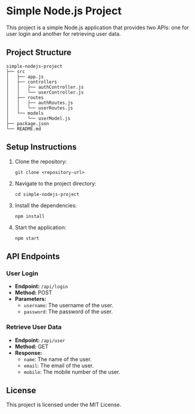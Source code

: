 # Simple Node.js Project

This project is a simple Node.js application that provides two APIs: one for user login and another for retrieving user data.

## Project Structure

```
simple-nodejs-project
├── src
│   ├── app.js
│   ├── controllers
│   │   ├── authController.js
│   │   └── userController.js
│   ├── routes
│   │   ├── authRoutes.js
│   │   └── userRoutes.js
│   └── models
│       └── userModel.js
├── package.json
└── README.md
```

## Setup Instructions

1. Clone the repository:
   ```
   git clone <repository-url>
   ```

2. Navigate to the project directory:
   ```
   cd simple-nodejs-project
   ```

3. Install the dependencies:
   ```
   npm install
   ```

4. Start the application:
   ```
   npm start
   ```

## API Endpoints

### User Login

- **Endpoint:** `/api/login`
- **Method:** POST
- **Parameters:**
  - `username`: The username of the user.
  - `password`: The password of the user.

### Retrieve User Data

- **Endpoint:** `/api/user`
- **Method:** GET
- **Response:**
  - `name`: The name of the user.
  - `email`: The email of the user.
  - `mobile`: The mobile number of the user.

## License

This project is licensed under the MIT License.